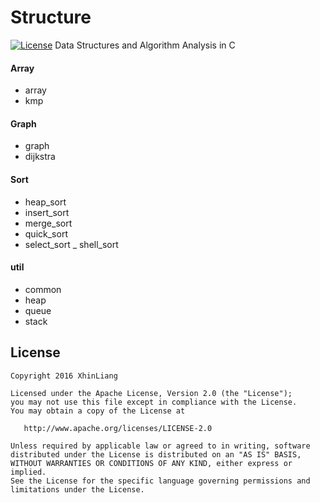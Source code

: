 # Structure
[![License](https://img.shields.io/badge/license-Apache%202-blue.svg)](http://www.apache.org/licenses/LICENSE-2.0)
Data Structures and Algorithm Analysis in C

#### Array
- array
- kmp

#### Graph
- graph
- dijkstra

#### Sort
- heap_sort
- insert_sort
- merge_sort
- quick_sort
- select_sort
_ shell_sort

#### util
- common
- heap
- queue
- stack

## License

    Copyright 2016 XhinLiang

    Licensed under the Apache License, Version 2.0 (the "License");
    you may not use this file except in compliance with the License.
    You may obtain a copy of the License at

       http://www.apache.org/licenses/LICENSE-2.0

    Unless required by applicable law or agreed to in writing, software
    distributed under the License is distributed on an "AS IS" BASIS,
    WITHOUT WARRANTIES OR CONDITIONS OF ANY KIND, either express or implied.
    See the License for the specific language governing permissions and
    limitations under the License.

